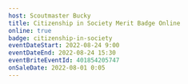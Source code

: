 ```yaml
---
host: Scoutmaster Bucky
title: Citizenship in Society Merit Badge Online
online: true
badge: citizenship-in-society
eventDateStart: 2022-08-24 9:00
eventDateEnd: 2022-08-24 15:30
eventBriteEventId: 401854205747
onSaleDate: 2022-08-01 0:05
---
```

